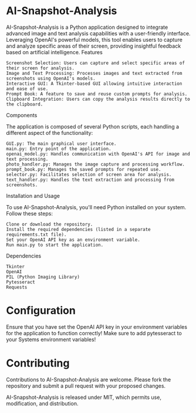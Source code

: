 # AI-Snapshot-Analysis
AI-Snapshot-Analysis is a Python application designed to integrate advanced image and text analysis capabilities with a user-friendly interface. Leveraging OpenAI's powerful models, this tool enables users to capture and analyze specific areas of their screen, providing insightful feedback based on artificial intelligence.
Features

    Screenshot Selection: Users can capture and select specific areas of their screen for analysis.
    Image and Text Processing: Processes images and text extracted from screenshots using OpenAI's models.
    Interactive GUI: A Tkinter-based GUI allowing intuitive interaction and ease of use.
    Prompt Book: A feature to save and reuse custom prompts for analysis.
    Clipboard Integration: Users can copy the analysis results directly to the clipboard.

Components

The application is composed of several Python scripts, each handling a different aspect of the functionality:

    GUI.py: The main graphical user interface.
    main.py: Entry point of the application.
    openai_model.py: Handles communication with OpenAI's API for image and text processing.
    photo_handler.py: Manages the image capture and processing workflow.
    prompt_book.py: Manages the saved prompts for repeated use.
    selector.py: Facilitates selection of screen area for analysis.
    text_handler.py: Handles the text extraction and processing from screenshots.

Installation and Usage

To use AI-Snapshot-Analysis, you'll need Python installed on your system. Follow these steps:

    Clone or download the repository.
    Install the required dependencies (listed in a separate requirements.txt file).
    Set your OpenAI API key as an environment variable.
    Run main.py to start the application.

Dependencies

    Tkinter
    OpenAI
    PIL (Python Imaging Library)
    Pytesseract
    Requests

# Configuration
Ensure that you have set the OpenAI API key in your environment variables for the application to function correctly!
Make sure to add pytesseract to your Systems environment variables!


# Contributing
Contributions to AI-Snapshot-Analysis are welcome. Please fork the repository and submit a pull request with your proposed changes.


AI-Snapshot-Analysis is released under MIT, which permits use, modification, and distribution.
